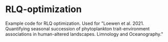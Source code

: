 # RLQ-optimization
Example code for RLQ optimization. Used for "Loewen et al. 2021. Quantifying seasonal succession of phytoplankton trait-environment associations in human-altered landscapes. Limnology and Oceanography."
